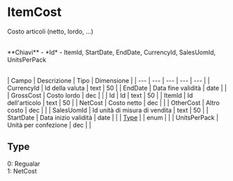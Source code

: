 # ItemCost
Costo articoli (netto, lordo, ...)

<br>
**Chiavi**
- *Id*
- ItemId, StartDate, EndDate, CurrencyId, SalesUomId, UnitsPerPack
<br><br>

| Campo | Descrizione | Tipo | Dimensione | 
| --- | --- | --- | --- | --- |
| CurrencyId | Id della valuta | text | 50 |
| EndDate | Data fine validità | date |  |
| GrossCost | Costo lordo | dec |  |
| Id | Id | text | 50 |
| ItemId | Id dell'articolo | text | 50 |
| NetCost | Costo netto | dec |  |
| OtherCost | Altro costo | dec |  |
| SalesUomId | Id unità di misura di vendita | text | 50 |
| StartDate | Data inizio validità | date |  |
| [Type](#type) |  | enum |  |
| UnitsPerPack | Unità per confezione | dec |  |

Type
---
0: Regualar<br>1: NetCost

